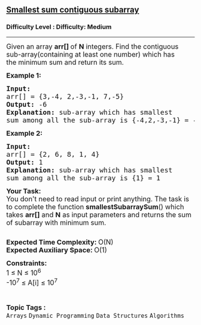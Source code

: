 <h2><a href="https://www.geeksforgeeks.org/problems/smallest-sum-contiguous-subarray/1?page=1&company=Amazon,Microsoft,Flipkart,Google,Samsung,Zoho,Paytm,Yahoo,Wipro,Twitter,Myntra,Accenture,Infosys,Cognizant,Dell,Intel&sortBy=submissions">Smallest sum contiguous subarray</a></h2><h3>Difficulty Level : Difficulty: Medium</h3><hr><div class="problems_problem_content__Xm_eO"><p><span style="font-size:18px">Given an array <strong>arr[]&nbsp;</strong>of&nbsp;<strong>N</strong>&nbsp;integers. Find the contiguous sub-array(containing at least one number) which has the&nbsp;minimum&nbsp;sum and return its sum.</span></p>

<p><strong><span style="font-size:18px">Example 1:</span></strong></p>

<pre><span style="font-size:18px"><strong>Input:</strong> 
arr[] = {3,-4, 2,-3,-1, 7,-5}
<strong>Output:</strong> -6
<strong>Explanation:</strong> sub-array which has smallest 
sum among all the sub-array is {-4,2,-3,-1} = -6</span></pre>

<p><strong><span style="font-size:18px">Example 2:</span></strong></p>

<pre><span style="font-size:18px"><strong>Input:</strong>
arr[] = {2, 6, 8, 1, 4}
<strong>Output:</strong> 1
<strong>Explanation:</strong> sub-array which has smallest
sum among all the sub-array is {1} = 1</span></pre>

<p><span style="font-size:18px"><strong>Your Task:</strong><br>
You don't need to read input or print anything. The task is to complete the function <strong>smallestSubarraySum</strong>() which takes <strong>arr[]</strong> and <strong>N</strong> as input parameters and returns the sum of subarray with minimum sum.</span></p>

<p><br>
<span style="font-size:18px"><strong>Expected Time Complexity:&nbsp;</strong>O(N)<br>
<strong>Expected Auxiliary Space:&nbsp;</strong>O(1)</span></p>

<p><span style="font-size:18px"><strong>Constraints:</strong><br>
1 ≤ N ≤ 10<sup>6</sup><br>
-10<sup>7</sup>&nbsp;≤ A[i] ≤ 10<sup>7</sup></span></p>
</div><br><p><span style=font-size:18px><strong>Topic Tags : </strong><br><code>Arrays</code>&nbsp;<code>Dynamic Programming</code>&nbsp;<code>Data Structures</code>&nbsp;<code>Algorithms</code>&nbsp;